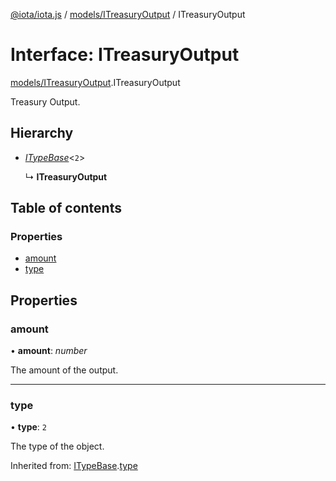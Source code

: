 [@iota/iota.js](../README.md) / [models/ITreasuryOutput](../modules/models_itreasuryoutput.md) / ITreasuryOutput

# Interface: ITreasuryOutput

[models/ITreasuryOutput](../modules/models_itreasuryoutput.md).ITreasuryOutput

Treasury Output.

## Hierarchy

- [*ITypeBase*](models_itypebase.itypebase.md)<``2``\>

  ↳ **ITreasuryOutput**

## Table of contents

### Properties

- [amount](models_itreasuryoutput.itreasuryoutput.md#amount)
- [type](models_itreasuryoutput.itreasuryoutput.md#type)

## Properties

### amount

• **amount**: *number*

The amount of the output.

___

### type

• **type**: ``2``

The type of the object.

Inherited from: [ITypeBase](models_itypebase.itypebase.md).[type](models_itypebase.itypebase.md#type)
